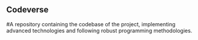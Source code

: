 ## Codeverse
#A repository containing the codebase of the project, implementing advanced technologies and following robust programming methodologies.
  
                 
                             
                    
   
